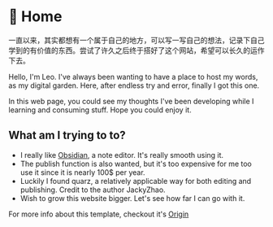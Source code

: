 # 🌱 Home
一直以来，其实都想有一个属于自己的地方，可以写一写自己的想法，记录下自己学到的有价值的东西。尝试了许久之后终于搭好了这个网站，希望可以长久的运作下去。

Hello, I'm Leo. I've always been wanting to have a place to host my words, as my digital garden. Here, after endless try and error, finally I got this one.

In this web page, you could see my thoughts  I've been developing while I learning and consuming stuff. Hope you could enjoy it.

## What am I trying to to?
- I really like [Obsidian](https://obsidian.md/), a note editor. It's really smooth using it.
- The publish function is also wanted, but it's too expensive for me too use it since it is nearly 100$ per year.
- Luckily I found quarz, a relatively applicable way for both editing and publishing. Credit to the author JackyZhao.
- Wish to grow this website bigger. Let's see how far I can go with it.


For more info about this template, checkout it's [Origin](notes/quarz_original/_index_original.md)
  
